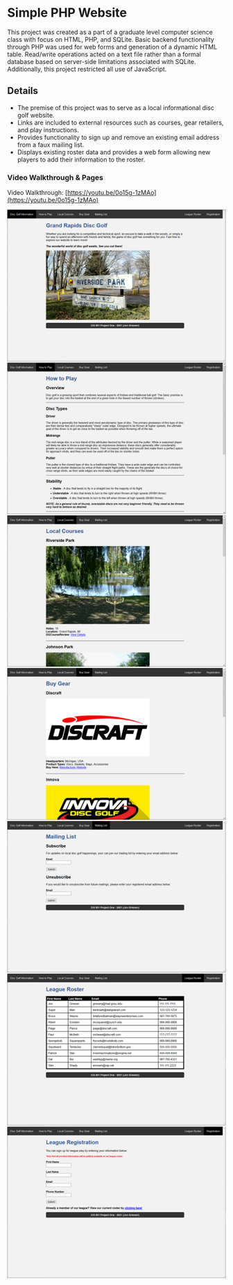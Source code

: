 # Simple PHP Website

This project was created as a part of a graduate level computer science class with focus on HTML, PHP, and SQLite. Basic backend functionality through PHP was used for web forms and generation of a dynamic HTML table. Read/write operations acted on a text file rather than a formal database based on server-side limitations associated with SQLite. Additionally, this project restricted all use of JavaScript.

## Details
- The premise of this project was to serve as a local informational disc golf website.
- Links are included to external resources such as courses, gear retailers, and play instructions.
- Provides functionality to sign up and remove an existing email address from a faux mailing list.
- Displays existing roster data and provides a web form allowing new players to add their information to the roster.

### Video Walkthrough & Pages

Video Walkthrough: [https://youtu.be/0o15g-1zMAo](https://youtu.be/0o15g-1zMAo)

![Disc Golf Information](https://raw.githubusercontent.com/griesenj/SimpleSitePHP/main/.github/screenshots/page1.png)
![How To Play](https://raw.githubusercontent.com/griesenj/SimpleSitePHP/main/.github/screenshots/page2.png)
![Local Courses](https://raw.githubusercontent.com/griesenj/SimpleSitePHP/main/.github/screenshots/page3.png)
![Buy Gear](https://raw.githubusercontent.com/griesenj/SimpleSitePHP/main/.github/screenshots/page4.png)
![Mailing List](https://raw.githubusercontent.com/griesenj/SimpleSitePHP/main/.github/screenshots/page5.png)
![League Roster](https://raw.githubusercontent.com/griesenj/SimpleSitePHP/main/.github/screenshots/page6.png)
![Registration](https://raw.githubusercontent.com/griesenj/SimpleSitePHP/main/.github/screenshots/page7.png)
